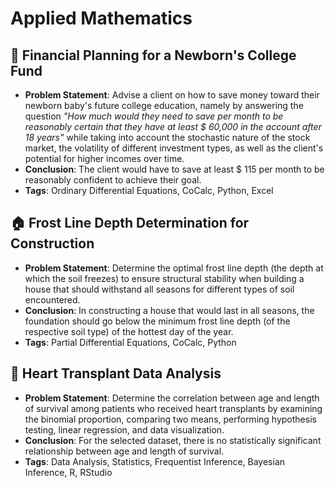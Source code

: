 # Applied Mathematics

## 💸 Financial Planning for a Newborn's College Fund
- ****Problem Statement****: Advise a client on how to save money toward their newborn baby's future college education, namely by answering the question *"How much would they need to save per month to be reasonably certain that they have at least \$ 60,000 in the account after 18 years"* while taking into account the stochastic nature of the stock market, the volatility of different investment types, as well as the client's potential for higher incomes over time.
- ****Conclusion****: The client would have to save at least \$ 115 per month to be reasonably confident to achieve their goal.
- ****Tags****: Ordinary Differential Equations, CoCalc, Python, Excel

## 🏠 Frost Line Depth Determination for Construction
- ****Problem Statement****: Determine the optimal frost line depth (the depth at which the soil freezes) to ensure structural stability when building a house that should withstand all seasons for different types of soil encountered. 
- ****Conclusion****: In constructing a house that would last in all seasons, the foundation should go below the minimum frost line depth (of the respective soil type) of the hottest day of the year.
- ****Tags****: Partial Differential Equations, CoCalc, Python

## 💛 Heart Transplant Data Analysis
- ****Problem Statement****: Determine the correlation between age and length of survival among patients who received heart transplants by examining the binomial proportion, comparing two means, performing hypothesis testing, linear regression, and data visualization.
- ****Conclusion****: For the selected dataset, there is no statistically significant relationship between age and length of survival.
- ****Tags****: Data Analysis, Statistics, Frequentist Inference, Bayesian Inference, R, RStudio
